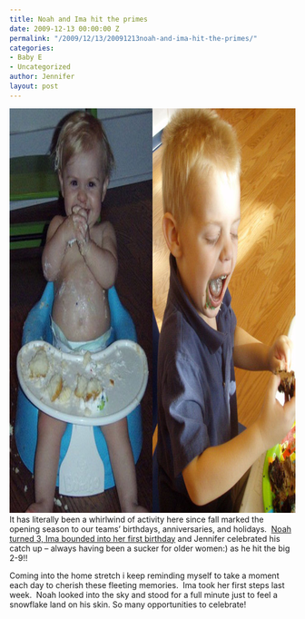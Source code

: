 ```yaml
---
title: Noah and Ima hit the primes
date: 2009-12-13 00:00:00 Z
permalink: "/2009/12/13/20091213noah-and-ima-hit-the-primes/"
categories:
- Baby E
- Uncategorized
author: Jennifer
layout: post
---
```


<img title="hit_the_primes" height="713" alt="hit_the_primes" width="950" class="alignleft size-full wp-image-581" src="/assets/images/Noah-and-Ima-hit-the-primes/1261381507000-missing.jpg" />It has literally been a whirlwind of activity here since fall marked the opening season to our teams&#8217; birthdays, anniversaries, and holidays.  [Noah turned 3, Ima bounded into her first birthday](http://www.flickr.com/photos/jenniferandJennifers_photos/sets/72157622680241423/ "noah") and Jennifer celebrated his catch up &#8211; always having been a sucker for older women:) as he hit the big 2-9!!

Coming into the home stretch i keep reminding myself to take a moment each day to cherish these fleeting memories.  Ima took her first steps last week.  Noah looked into the sky and stood for a full minute just to feel a snowflake land on his skin. So many opportunities to celebrate!

